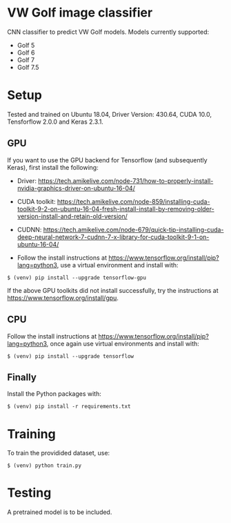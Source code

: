 # VW Golf image classifier

CNN classifier to predict VW Golf models. Models currently supported:
* Golf 5
* Golf 6
* Golf 7
* Golf 7.5

# Setup

Tested and trained on Ubuntu 18.04, Driver Version: 430.64, CUDA 10.0, Tensforflow 2.0.0 and Keras 2.3.1.

## GPU

 If you want to use the GPU backend for Tensorflow (and subsequently Keras), first install the following:

* Driver: https://tech.amikelive.com/node-731/how-to-properly-install-nvidia-graphics-driver-on-ubuntu-16-04/

* CUDA toolkit: https://tech.amikelive.com/node-859/installing-cuda-toolkit-9-2-on-ubuntu-16-04-fresh-install-install-by-removing-older-version-install-and-retain-old-version/

* CUDNN: https://tech.amikelive.com/node-679/quick-tip-installing-cuda-deep-neural-network-7-cudnn-7-x-library-for-cuda-toolkit-9-1-on-ubuntu-16-04/

* Follow the install instructions at https://www.tensorflow.org/install/pip?lang=python3, use a virtual environment and install with:

```
$ (venv) pip install --upgrade tensorflow-gpu
```

If the above GPU toolkits did not install successfully, try the instructions at https://www.tensorflow.org/install/gpu.

## CPU

Follow the install instructions at https://www.tensorflow.org/install/pip?lang=python3, once again use virtual environments and install with:

```
$ (venv) pip install --upgrade tensorflow
```

## Finally

Install the Python packages with:

```
$ (venv) pip install -r requirements.txt
```

# Training

To train the providided dataset, use: 

```
$ (venv) python train.py
```

# Testing

A pretrained model is to be included. 
